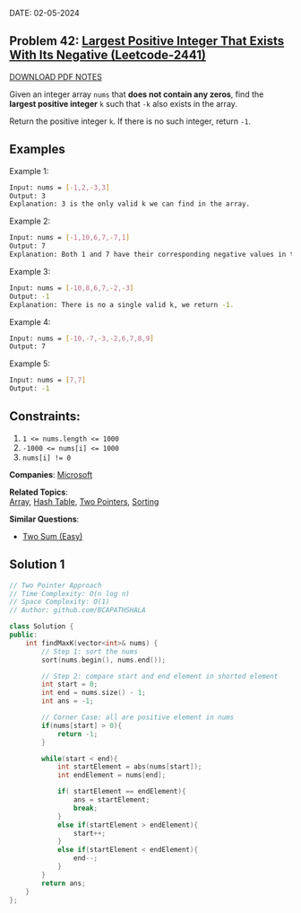 DATE: 02-05-2024

## Problem 42: [ Largest Positive Integer That Exists With Its Negative (Leetcode-2441) ](https://leetcode.com/problems/largest-positive-integer-that-exists-with-its-negative)

[DOWNLOAD PDF NOTES](https://drive.google.com/drive/u/1/folders/1V1lszXbUO97guTtDgW8AWcIkryRB2uW9)

Given an integer array `nums` that **does not contain any zeros**, find the **largest positive integer** `k` such that `-k` also exists in the array.

Return the positive integer `k`. If there is no such integer, return `-1`.

## Examples

Example 1:

```bash
Input: nums = [-1,2,-3,3]
Output: 3
Explanation: 3 is the only valid k we can find in the array.
```

Example 2:

```bash
Input: nums = [-1,10,6,7,-7,1]
Output: 7
Explanation: Both 1 and 7 have their corresponding negative values in the array. 7 has a larger value.
```

Example 3:

```bash
Input: nums = [-10,8,6,7,-2,-3]
Output: -1
Explanation: There is no a single valid k, we return -1.
```

Example 4:

```bash
Input: nums = [-10,-7,-3,-2,6,7,8,9]
Output: 7
```

Example 5:

```bash
Input: nums = [7,7]
Output: -1
```

## Constraints:

1. `1 <= nums.length <= 1000`
2. `-1000 <= nums[i] <= 1000`
3. `nums[i] != 0`

**Companies**:
[Microsoft](https://leetcode.com/company/microsoft)

**Related Topics**:  
[Array](https://leetcode.com/tag/array/), [Hash Table](https://leetcode.com/tag/hash-table/), [Two Pointers](https://leetcode.com/tag/two-pointers/), [Sorting](https://leetcode.com/tag/sorting/)

**Similar Questions**:

- [Two Sum (Easy)](https://leetcode.com/problems/two-sum/)

## Solution 1

```cpp
// Two Pointer Approach
// Time Complexity: O(n log n)
// Space Complexity: O(1)
// Author: github.com/BCAPATHSHALA

class Solution {
public:
    int findMaxK(vector<int>& nums) {
        // Step 1: sort the nums
        sort(nums.begin(), nums.end());

        // Step 2: compare start and end element in shorted element
        int start = 0;
        int end = nums.size() - 1;
        int ans = -1;

        // Corner Case: all are positive element in nums
        if(nums[start] > 0){
            return -1;
        }

        while(start < end){
            int startElement = abs(nums[start]);
            int endElement = nums[end];

            if( startElement == endElement){
                ans = startElement;
                break;
            }
            else if(startElement > endElement){
                start++;
            }
            else if(startElement < endElement){
                end--;
            }
        }
        return ans;
    }
};
```
